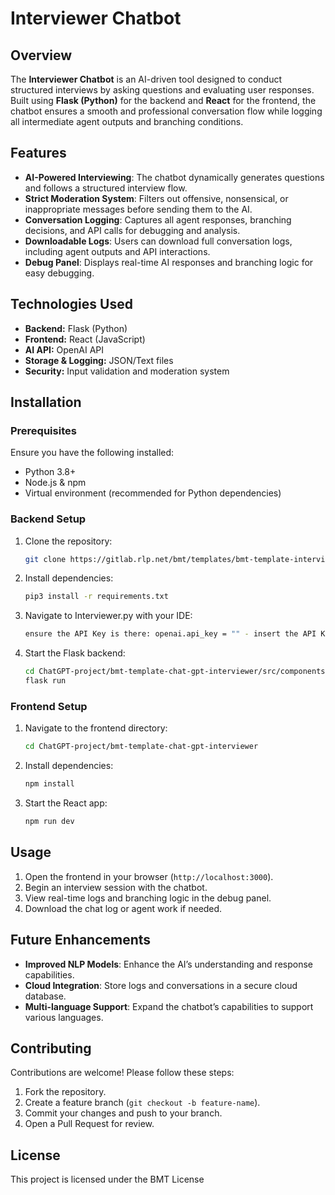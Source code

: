 # Interviewer Chatbot

## Overview
The **Interviewer Chatbot** is an AI-driven tool designed to conduct structured interviews by asking questions and evaluating user responses. Built using **Flask (Python)** for the backend and **React** for the frontend, the chatbot ensures a smooth and professional conversation flow while logging all intermediate agent outputs and branching conditions.

## Features
- **AI-Powered Interviewing**: The chatbot dynamically generates questions and follows a structured interview flow.
- **Strict Moderation System**: Filters out offensive, nonsensical, or inappropriate messages before sending them to the AI.
- **Conversation Logging**: Captures all agent responses, branching decisions, and API calls for debugging and analysis.
- **Downloadable Logs**: Users can download full conversation logs, including agent outputs and API interactions.
- **Debug Panel**: Displays real-time AI responses and branching logic for easy debugging.

## Technologies Used
- **Backend:** Flask (Python)
- **Frontend:** React (JavaScript)
- **AI API:** OpenAI API
- **Storage & Logging:** JSON/Text files
- **Security:** Input validation and moderation system

## Installation

### Prerequisites
Ensure you have the following installed:
- Python 3.8+
- Node.js & npm
- Virtual environment (recommended for Python dependencies)

### Backend Setup
1. Clone the repository:
   ```bash
   git clone https://gitlab.rlp.net/bmt/templates/bmt-template-interviews.git
3. Install dependencies:
   ```bash
   pip3 install -r requirements.txt
   ```
4. Navigate to Interviewer.py with your IDE:
   ```bash
   ensure the API Key is there: openai.api_key = "" - insert the API Key
   ```
5. Start the Flask backend:
   ```bash
   cd ChatGPT-project/bmt-template-chat-gpt-interviewer/src/components
   flask run
   ```

### Frontend Setup
1. Navigate to the frontend directory:
   ```bash
   cd ChatGPT-project/bmt-template-chat-gpt-interviewer
   ```
2. Install dependencies:
   ```bash
   npm install
   ```
3. Start the React app:
   ```bash
   npm run dev
   ```

## Usage
1. Open the frontend in your browser (`http://localhost:3000`).
2. Begin an interview session with the chatbot.
3. View real-time logs and branching logic in the debug panel.
4. Download the chat log or agent work if needed.

## Future Enhancements
- **Improved NLP Models**: Enhance the AI’s understanding and response capabilities.
- **Cloud Integration**: Store logs and conversations in a secure cloud database.
- **Multi-language Support**: Expand the chatbot’s capabilities to support various languages.

## Contributing
Contributions are welcome! Please follow these steps:
1. Fork the repository.
2. Create a feature branch (`git checkout -b feature-name`).
3. Commit your changes and push to your branch.
4. Open a Pull Request for review.

## License
This project is licensed under the BMT License




